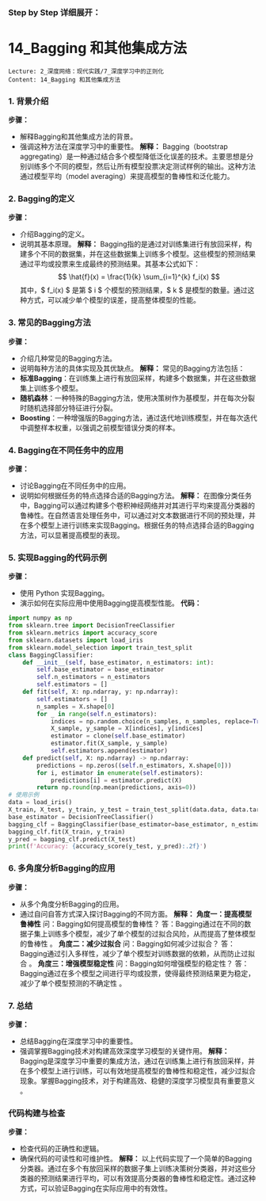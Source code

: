 ### Step by Step 详细展开：
# 14_Bagging 和其他集成方法
```
Lecture: 2_深度网络：现代实践/7_深度学习中的正则化
Content: 14_Bagging 和其他集成方法
```
### 1. 背景介绍
**步骤：**
- 解释Bagging和其他集成方法的背景。
- 强调这种方法在深度学习中的重要性。
**解释：**
Bagging（bootstrap aggregating）是一种通过结合多个模型降低泛化误差的技术。主要思想是分别训练多个不同的模型，然后让所有模型投票决定测试样例的输出。这种方法通过模型平均（model averaging）来提高模型的鲁棒性和泛化能力。
### 2. Bagging的定义
**步骤：**
- 介绍Bagging的定义。
- 说明其基本原理。
**解释：**
Bagging指的是通过对训练集进行有放回采样，构建多个不同的数据集，并在这些数据集上训练多个模型。这些模型的预测结果通过平均或投票来生成最终的预测结果。其基本公式如下：
$$ \hat{f}(x) = \frac{1}{k} \sum_{i=1}^{k} f_i(x) $$
其中，$ f_i(x) $ 是第 $ i $ 个模型的预测结果，$ k $ 是模型的数量。通过这种方式，可以减少单个模型的误差，提高整体模型的性能。
### 3. 常见的Bagging方法
**步骤：**
- 介绍几种常见的Bagging方法。
- 说明每种方法的具体实现及其优缺点。
**解释：**
常见的Bagging方法包括：
- **标准Bagging**：在训练集上进行有放回采样，构建多个数据集，并在这些数据集上训练多个模型。
- **随机森林**：一种特殊的Bagging方法，使用决策树作为基模型，并在每次分裂时随机选择部分特征进行分裂。
- **Boosting**：一种增强版的Bagging方法，通过迭代地训练模型，并在每次迭代中调整样本权重，以强调之前模型错误分类的样本。
### 4. Bagging在不同任务中的应用
**步骤：**
- 讨论Bagging在不同任务中的应用。
- 说明如何根据任务的特点选择合适的Bagging方法。
**解释：**
在图像分类任务中，Bagging可以通过构建多个卷积神经网络并对其进行平均来提高分类器的鲁棒性。在自然语言处理任务中，可以通过对文本数据进行不同的预处理，并在多个模型上进行训练来实现Bagging。根据任务的特点选择合适的Bagging方法，可以显著提高模型的表现。
### 5. 实现Bagging的代码示例
**步骤：**
- 使用 Python 实现Bagging。
- 演示如何在实际应用中使用Bagging提高模型性能。
**代码：**
```python
import numpy as np
from sklearn.tree import DecisionTreeClassifier
from sklearn.metrics import accuracy_score
from sklearn.datasets import load_iris
from sklearn.model_selection import train_test_split
class BaggingClassifier:
    def __init__(self, base_estimator, n_estimators: int):
        self.base_estimator = base_estimator
        self.n_estimators = n_estimators
        self.estimators = []
    def fit(self, X: np.ndarray, y: np.ndarray):
        self.estimators = []
        n_samples = X.shape[0]
        for _ in range(self.n_estimators):
            indices = np.random.choice(n_samples, n_samples, replace=True)
            X_sample, y_sample = X[indices], y[indices]
            estimator = clone(self.base_estimator)
            estimator.fit(X_sample, y_sample)
            self.estimators.append(estimator)
    def predict(self, X: np.ndarray) -> np.ndarray:
        predictions = np.zeros((self.n_estimators, X.shape[0]))
        for i, estimator in enumerate(self.estimators):
            predictions[i] = estimator.predict(X)
        return np.round(np.mean(predictions, axis=0))
# 使用示例
data = load_iris()
X_train, X_test, y_train, y_test = train_test_split(data.data, data.target, test_size=0.2, random_state=42)
base_estimator = DecisionTreeClassifier()
bagging_clf = BaggingClassifier(base_estimator=base_estimator, n_estimators=10)
bagging_clf.fit(X_train, y_train)
y_pred = bagging_clf.predict(X_test)
print(f'Accuracy: {accuracy_score(y_test, y_pred):.2f}')
```
### 6. 多角度分析Bagging的应用
**步骤：**
- 从多个角度分析Bagging的应用。
- 通过自问自答方式深入探讨Bagging的不同方面。
**解释：**
**角度一：提高模型鲁棒性**
问：Bagging如何提高模型的鲁棒性？
答：Bagging通过在不同的数据子集上训练多个模型，减少了单个模型的过拟合风险，从而提高了整体模型的鲁棒性  。
**角度二：减少过拟合**
问：Bagging如何减少过拟合？
答：Bagging通过引入多样性，减少了单个模型对训练数据的依赖，从而防止过拟合  。
**角度三：增强模型稳定性**
问：Bagging如何增强模型的稳定性？
答：Bagging通过在多个模型之间进行平均或投票，使得最终预测结果更为稳定，减少了单个模型预测的不确定性  。
### 7. 总结
**步骤：**
- 总结Bagging在深度学习中的重要性。
- 强调掌握Bagging技术对构建高效深度学习模型的关键作用。
**解释：**
Bagging是深度学习中重要的集成方法，通过在训练集上进行有放回采样，并在多个模型上进行训练，可以有效地提高模型的鲁棒性和稳定性，减少过拟合现象。掌握Bagging技术，对于构建高效、稳健的深度学习模型具有重要意义  。
### 代码构建与检查
**步骤：**
- 检查代码的正确性和逻辑。
- 确保代码的可读性和可维护性。
**解释：**
以上代码实现了一个简单的Bagging分类器。通过在多个有放回采样的数据子集上训练决策树分类器，并对这些分类器的预测结果进行平均，可以有效提高分类器的鲁棒性和稳定性。通过这种方式，可以验证Bagging在实际应用中的有效性。